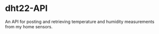 # dht22-API

An API for posting and retrieving temperature and humidity measurements from my
home sensors.
